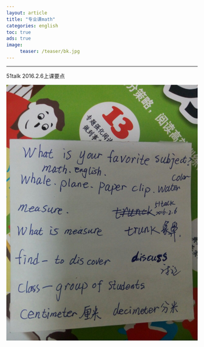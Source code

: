```yaml
---
layout: article
title: "专业课math"
categories: english
toc: true
ads: true
image:
     teaser: /teaser/bk.jpg
---
```


---

51talk   2016.2.6上课要点

![ss](https://github.com/storage201602/storage201602/blob/master/chenyifan2016/_posts/english/2016-02-07-1007english.md/0206_10.jpg?raw=true)